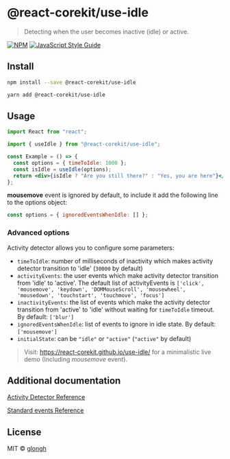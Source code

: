 # @react-corekit/use-idle

> Detecting when the user becomes inactive (idle) or active.

[![NPM](https://img.shields.io/npm/v/@react-corekit/use-idle.svg)](https://www.npmjs.com/package/@react-corekit/use-idle) [![JavaScript Style Guide](https://img.shields.io/badge/code_style-standard-brightgreen.svg)](https://standardjs.com)

## Install

```bash
npm install --save @react-corekit/use-idle
```

```bash
yarn add @react-corekit/use-idle
```

## Usage

```jsx
import React from "react";

import { useIdle } from "@react-corekit/use-idle";

const Example = () => {
  const options = { timeToIdle: 1000 };
  const isIdle = useIdle(options);
  return <div>{isIdle ? "Are you still there?" : "Yes, you are here"}</div>;
};
```

**mousemove** event is ignored by default, to include it add the following line to the options object:

```javascript
const options = { ignoredEventsWhenIdle: [] };
```

### Advanced options

Activity detector allows you to configure some parameters:

- `timeToIdle`: number of milliseconds of inactivity which makes activity detector transition to 'idle' (`30000` by default)
- `activityEvents`: the user events which make activity detector transition from 'idle' to 'active'. The default list of activityEvents is `['click', 'mousemove', 'keydown', 'DOMMouseScroll', 'mousewheel', 'mousedown', 'touchstart', 'touchmove', 'focus']`
- `inactivityEvents`: the list of events which make the activity detector transition from 'active' to 'idle' without waiting for `timeToIdle` timeout. By default: `['blur']`
- `ignoredEventsWhenIdle`: list of events to ignore in idle state. By default: `['mousemove']`
- `initialState`: can be `"idle"` or `"active"` (`"active"` by default)

> Visit: https://react-corekit.github.io/use-idle/ for a minimalistic live demo (Including _mousemove_ event).

## Additional documentation

[Activity Detector Reference](https://github.com/tuenti/activity-detector/blob/master/README.md)

[Standard events Reference](https://developer.mozilla.org/en-US/docs/Web/Events#Standard_events)

## License

MIT © [glongh](https://github.com/glongh)
